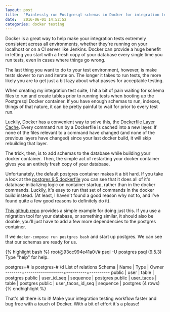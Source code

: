 ```yaml
---
layout: post
title:  "Painlessly run Postgresql schemas in Docker for integration testing"
date:   2016-06-01 14:52:52
categories: docker testing
---
```

Docker is a great way to help make your integration tests extremely consistent
across all environments, whether they're running on your localhost or on a CI
server like Jenkins. Docker can provide a huge benefit in letting you start
with a fresh copy of your database every single time you run tests, even in
cases where things go wrong.

The last thing you want to do to your test environment, however, is make tests slower to run and iterate
on. The longer it takes to run tests, the more likely you are to get just a bit
lazy about what passes for acceptable testing.

When creating my integration test suite, I hit a bit of pain waiting for schema
files to run and create tables prior to running tests when booting up
the Postgresql Docker container. If you have enough schemas to run, indexes, things
of that nature, it can be pretty painful to wait for prior to every test run.

Luckily, Docker has a convenient way to solve this, the [Dockerfile Layer Cache][docker-cache].
Every command run by a Dockerfile is cached into a new layer. If none of the files
relevant to a command have changed (and none of the previous layers have changed)
since your last docker build, it will skip rebuilding that layer.

The trick, then, is to add schemas to the database while building your docker container.
Then, the simple act of restarting your docker container gives you an entirely
fresh copy of your database.

Unfortunately, the default postgres container makes it a bit hard. If you take
a look at the [postgres 9.5 dockerfile][default-dockerfile] you can see that it
does all of it's database initializing logic on container startup, rather than
in the docker commands. Luckily, it's easy to run that set of commands in the
docker build instead. (At least, I haven't found a good reason why not to, and I've
found quite a few good reasons to definitely do it).

[This github repo][example] provides a simple example for doing just this. If you
use a migration tool for your database, or something similar, it should also be doable,
you'll just have to add a few more dependencies to the postgres container.

If we `docker-compose run postgres bash` and start up postgres. We can see that
our schemas are ready for us.

{% highlight bash %}
root@93cc994e41a0:/# psql -U postgres
psql (9.5.3)
Type "help" for help.

postgres=# ls
postgres-# \d
                List of relations
 Schema |       Name        |   Type   |  Owner
--------+-------------------+----------+----------
 public | user              | table    | postgres
 public | user_id_seq       | sequence | postgres
 public | user_tacos        | table    | postgres
 public | user_tacos_id_seq | sequence | postgres
(4 rows)
{% endhighlight %}

That's all there is to it! Make your integration testing workflow faster and
bug free with a touch of Docker. With a bit of effort it's a please!

[docker-cache]: https://docs.docker.com/engine/userguide/eng-image/dockerfile_best-practices/#build-cache
[example]: https://github.com/bpicolo/postgres-docker-layer-cache-schemas
[default-dockerfile]: https://github.com/docker-library/postgres/blob/04b1d366d51a942b88fff6c62943f92c7c38d9b6/9.5/Dockerfile
